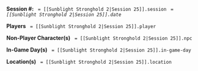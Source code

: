 **Session #:** ` = [[Sunblight Stronghold 2|Session 25]].session`
*` = [[Sunblight Stronghold 2|Session 25]].date`*

**Players**
` = [[Sunblight Stronghold 2|Session 25]].player`

**Non-Player Character(s)**
` = [[Sunblight Stronghold 2|Session 25]].npc`

**In-Game Day(s)**
` = [[Sunblight Stronghold 2|Session 25]].in-game-day`

**Location(s)**
` = [[Sunblight Stronghold 2|Session 25]].location`